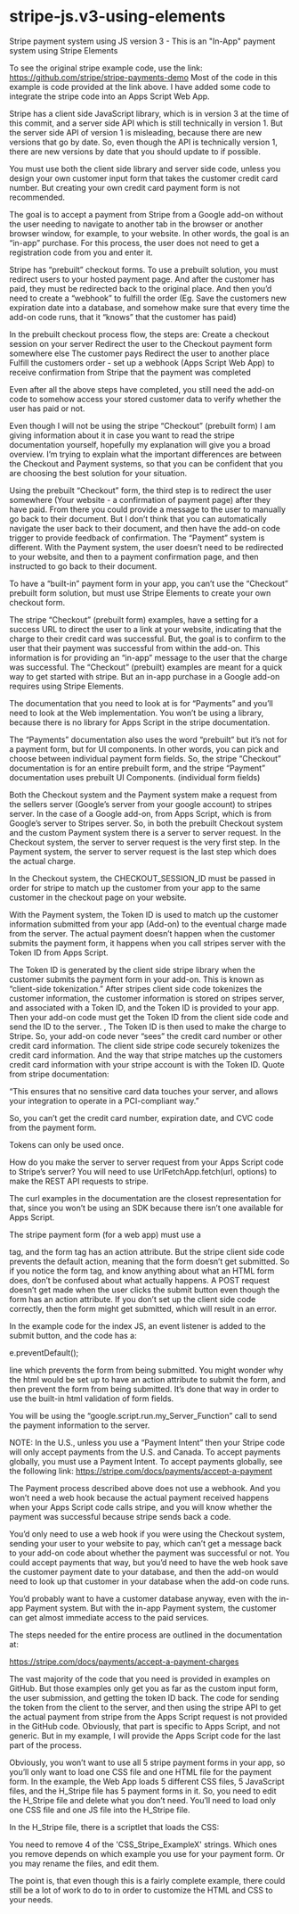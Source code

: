 # stripe-js.v3-using-elements
Stripe payment system using JS version 3 - This is an "In-App" payment system using Stripe Elements

To see the original stripe example code, use the link: https://github.com/stripe/stripe-payments-demo
Most of the code in this example is code provided at the link above.  I have added some code to integrate the stripe code into an Apps Script Web App.

Stripe has a client side JavaScript library, which is in version 3 at the time of this commit, and a server side API which is still technically in version 1.  But the server side API of version 1 is misleading, because there are new versions that go by date.  So, even though the API is technically version 1, there are new versions by date that you should update to if possible.

You must use both the client side library and server side code, unless you design your own customer input form that takes the customer credit card number.  But creating your own credit card payment form is not recommended.

The goal is to accept a payment from Stripe from a Google add-on without the user needing to navigate to another tab in the browser or another browser window, for example, to your website.  In other words, the goal is an “in-app” purchase.
For this process, the user does not need to get a registration code from you and enter it.

Stripe has “prebuilt” checkout forms.  To use a prebuilt solution, you must redirect users to your hosted payment page.  And after the customer has paid, they must be redirected back to the original place.  And then you’d need to create a “webhook” to fulfill the order (Eg. Save the customers new expiration date into a database, and somehow make sure that every time the add-on code runs, that it “knows” that the customer has paid) 

In the prebuilt checkout process flow, the steps are:
Create a checkout session on your server
Redirect the user to the Checkout payment form somewhere else
The customer pays
Redirect the user to another place
Fulfill the customers order - set up a webhook (Apps Script Web App) to receive confirmation from Stripe that the payment was completed

Even after all the above steps have completed, you still need the add-on code to somehow access your stored customer data to verify whether the user has paid or not.

Even though I will not be using the stripe “Checkout” (prebuilt form) I am giving information about it in case you want to read the stripe documentation yourself, hopefully my explanation will give you a broad overview.  I’m trying to explain what the important differences are between the Checkout and Payment systems, so that you can be confident that you are choosing the best solution for your situation.

Using the prebuilt “Checkout” form, the third step is to redirect the user somewhere (Your website - a confirmation of payment page) after they have paid.  From there you could provide a message to the user to manually go back to their document.  But I don’t think that you can automatically navigate the user back to their document, and then have the add-on code trigger to provide feedback of confirmation.  The “Payment” system is different.  With the Payment system, the user doesn’t need to be redirected to your website, and then to a payment confirmation page, and then instructed to go back to their document.

To have a “built-in” payment form in your app, you can’t use the “Checkout” prebuilt form solution, but must use Stripe Elements to create your own checkout form.

The stripe “Checkout” (prebuilt form) examples, have a setting for a success URL to direct the user to a link at your website, indicating that the charge to their credit card was successful.  But, the goal is to confirm to the user that their payment was successful from within the add-on.  This information is for providing an “in-app” message to the user that the charge was successful.  The “Checkout” (prebuilt) examples are meant for a quick way to get started with stripe.  But an in-app purchase in a Google add-on requires using Stripe Elements.

The documentation that you need to look at is for “Payments”  and you’ll need to look at the Web implementation.  You won’t be using a library, because there is no library for Apps Script in the stripe documentation.

The “Payments” documentation also uses the word “prebuilt” but it’s not for a payment form, but for UI components.  In other words, you can pick and choose between individual payment form fields.  So, the stripe “Checkout” documentation is for an entire prebuilt form, and the stripe “Payment” documentation uses prebuilt UI Components. (individual form fields)

Both the Checkout system and the Payment system make a request from the  sellers server (Google’s server from your google account) to stripes server.  In the case of a Google add-on, from Apps Script, which is from Google’s server to Stripes server.  So, in both the prebuilt Checkout system and the custom Payment system there is a server to server request.  In the Checkout system, the server to server request is the very first step.  In the Payment system, the server to server request is the last step which does the actual charge.

In the Checkout system, the CHECKOUT_SESSION_ID must be passed in order for stripe to match up the customer from your app to the same customer in the checkout page on your website.

With the Payment system, the Token ID is used to match up the customer information submitted from your app (Add-on) to the eventual charge made from the server.  The actual payment doesn’t happen when the customer submits the payment form, it happens when you call stripes server with the Token ID from Apps Script.

The Token ID is generated by the client side stripe library when the customer submits the payment form in your add-on.  This is known as “client-side tokenization.”  After stripes client side code tokenizes the customer information, the customer information is stored on stripes server, and associated with a Token ID, and the Token ID is provided to your app.  Then your add-on code must get the Token ID from the client side code and send the ID to the server.  , The Token ID is then used to make the charge to Stripe.  So, your add-on code never “sees” the credit card number or other credit card information.  The client side stripe code securely tokenizes the credit card information.  And the way that stripe matches up the customers credit card information with your stripe account is with the Token ID.  Quote from stripe documentation: 

“This ensures that no sensitive card data touches your server, and allows your integration to operate in a PCI-compliant way.”

So, you can’t get the credit card number, expiration date, and CVC code from the payment form.

Tokens can only be used once.

 How do you make the server to server request from your Apps Script code to Stripe’s server?
You will need to use UrlFetchApp.fetch(url, options) to make the REST API requests to stripe.  

The curl examples in the documentation are the closest representation for that, since you won’t be using an SDK because there isn’t one available for Apps Script. 

The stripe payment form (for a web app) must use a <form> tag, and the form tag has an action attribute.  But the stripe client side code prevents the default action, meaning that the form doesn’t get submitted.  So if you notice the form tag, and know anything about what an HTML form does, don’t be confused about what actually happens. A POST request doesn’t get made when the user clicks the submit button even though the form has an action attribute.  If you don’t set up the client side code correctly, then the form might get submitted, which will result in an error.

In the example code for the index JS, an event listener is added to the submit button, and the code has a:

e.preventDefault();

line which prevents the form from being submitted.  You might wonder why the html would be set up to have an action attribute to submit the form, and then prevent the form from being submitted.  It’s done that way in order to use the built-in html validation of form fields.

You will be using the “google.script.run.my_Server_Function” call to send the payment information to the server.

NOTE: In the U.S., unless you use a “Payment Intent” then your Stripe code will only accept payments from the U.S. and Canada.  To accept payments globally, you must use a Payment Intent.
To accept payments globally, see the following link:
https://stripe.com/docs/payments/accept-a-payment

The Payment process described above does not use a webhook.  And you won’t need a web hook because the actual payment received happens when your Apps Script code calls stripe, and you will know whether the payment was successful because stripe sends back a code.

You’d only need to use a web hook if you were using the Checkout system, sending your user to your website to pay, which can’t get a message back to your add-on code about whether the payment was successful or not.  You could accept payments that way, but you’d need to have the web hook save the customer payment date to your database, and then the add-on would need to look up that customer in your database when the add-on code runs.

You’d probably want to have a customer database anyway, even with the in-app Payment system.  But with the in-app Payment system, the customer can get almost immediate access to the paid services.

The steps needed for the entire process are outlined in the documentation at:

https://stripe.com/docs/payments/accept-a-payment-charges

The vast majority of the code that you need is provided in examples on GitHub.  But those examples only get you as far as the custom input form, the user submission, and getting the token ID back.  The code for sending the token from the client to the server, and then using the stripe API to get the actual payment from stripe from the Apps Script request is not provided in the GitHub code.  Obviously, that part is specific to Apps Script, and not generic.  But in my example, I will provide the Apps Script code for the last part of the process.

Obviously, you won’t want to use all 5 stripe payment forms in your app, so you’ll only want to load one CSS file and one HTML file for the payment form.  In the example, the Web App loads 5 different CSS files, 5 JavaScript files, and the H_Stripe file has 5 payment forms in it.  So, you need to edit the H_Stripe file and delete what you don’t need.  You’ll need to load only one CSS file and one JS file into the H_Stripe  file.  

In the H_Stripe file, there is a scriptlet that loads the CSS:

<?!= loadCSS_(['CSS_Stripe_Base','CSS_Stripe_Example1','CSS_Stripe_Example2','CSS_Stripe_Example3','CSS_Stripe_Example4',
  'CSS_Stripe_Example5']) ?>

You need to remove 4 of the 'CSS_Stripe_ExampleX' strings.  Which ones you remove depends on which example you use for your payment form.  Or you may rename the files, and edit them.

The point is, that even though this is a fairly complete example, there could still be a lot of work to do to in order to customize the HTML and CSS to your needs.
